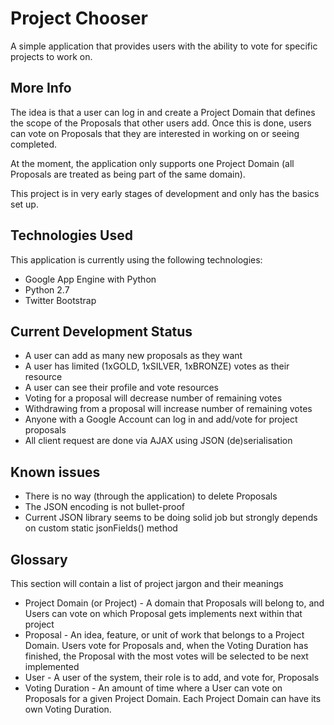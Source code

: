 Project Chooser
==============

A simple application that provides users with the ability to vote for specific projects to work on.

More Info
--------------

The idea is that a user can log in and create a Project Domain that defines the scope of the Proposals
that other users add. Once this is done, users can vote on Proposals that they are interested in
working on or seeing completed.

At the moment, the application only supports one Project Domain (all Proposals are treated as being part
 of the same domain).

This project is in very early stages of development and only has the basics set up.

Technologies Used
--------------

This application is currently using the following technologies:

* Google App Engine with Python
* Python 2.7
* Twitter Bootstrap

Current Development Status
--------------

* A user can add as many new proposals as they want
* A user has limited (1xGOLD, 1xSILVER, 1xBRONZE) votes as their resource
* A user can see their profile and vote resources
* Voting for a proposal will decrease number of remaining votes
* Withdrawing from a proposal will increase number of remaining votes
* Anyone with a Google Account can log in and add/vote for project proposals
* All client request are done via AJAX using JSON (de)serialisation

Known issues
--------------

* There is no way (through the application) to delete Proposals
* The JSON encoding is not bullet-proof
* Current JSON library seems to be doing solid job but strongly depends on custom static jsonFields() method

Glossary
--------------

This section will contain a list of project jargon and their meanings

* Project Domain (or Project) - A domain that Proposals will belong to, and Users can vote on which Proposal gets implements next within that project
* Proposal - An idea, feature, or unit of work that belongs to a Project Domain. Users vote for Proposals and, when the Voting Duration has finished, the Proposal with the most votes will be selected to be next implemented
* User - A user of the system, their role is to add, and vote for, Proposals
* Voting Duration - An amount of time where a User can vote on Proposals for a given Project Domain. Each Project Domain can have its own Voting Duration.
